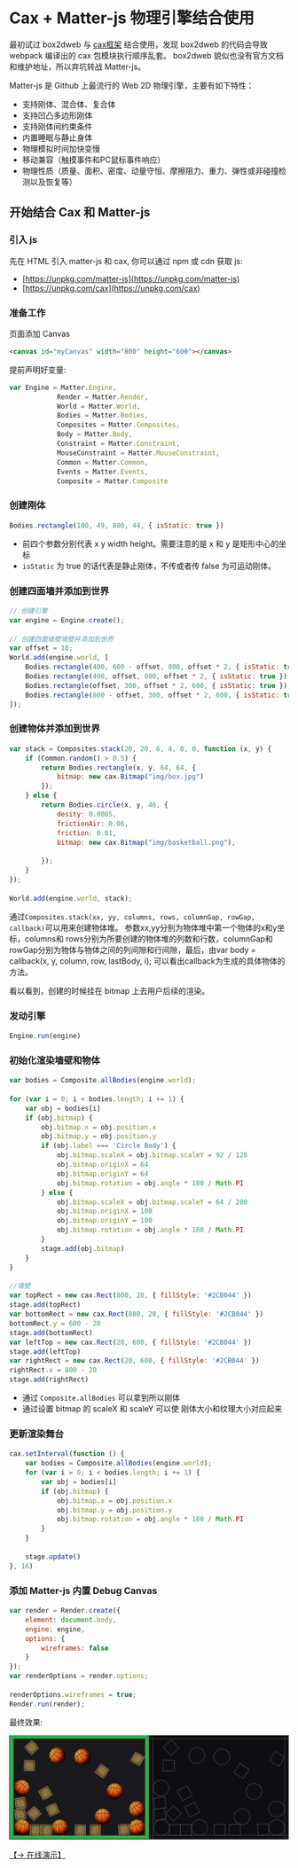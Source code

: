 # Cax + Matter-js 物理引擎结合使用

最初试过 box2dweb 与 [cax框架](https://github.com/dntzhang/cax) 结合使用，发现 box2dweb 的代码会导致 webpack 编译出的 cax 包模块执行顺序乱套。
box2dweb 貌似也没有官方文档和维护地址，所以弃坑转战 Matter-js。

Matter-js 是 Github 上最流行的 Web 2D 物理引擎，主要有如下特性：

* 支持刚体、混合体、复合体
* 支持凹凸多边形刚体
* 支持刚体间约束条件
* 内置睡眠与静止身体
* 物理模拟时间加快变慢
* 移动兼容（触摸事件和PC鼠标事件响应）
* 物理性质（质量、面积、密度、动量守恒、摩擦阻力、重力、弹性或非碰撞检测以及恢复等）

## 开始结合 Cax 和 Matter-js

### 引入 js

先在 HTML 引入 matter-js 和 cax, 你可以通过 npm 或 cdn 获取 js:

* [https://unpkg.com/matter-js](https://unpkg.com/matter-js)
* [https://unpkg.com/cax](https://unpkg.com/cax)

### 准备工作

页面添加 Canvas

``` html
<canvas id="myCanvas" width="800" height="600"></canvas>
```

提前声明好变量:

``` js
var Engine = Matter.Engine,
            Render = Matter.Render,
            World = Matter.World,
            Bodies = Matter.Bodies,
            Composites = Matter.Composites,
            Body = Matter.Body,
            Constraint = Matter.Constraint,
            MouseConstraint = Matter.MouseConstraint,
            Common = Matter.Common,
            Events = Matter.Events,
            Composite = Matter.Composite
```

### 创建刚体

```js
Bodies.rectangle(100, 49, 800, 44, { isStatic: true })
```

* 前四个参数分别代表 x y width height。需要注意的是 x 和 y 是矩形中心的坐标
* `isStatic` 为 true 的话代表是静止刚体，不传或者传 false 为可运动刚体。

### 创建四面墙并添加到世界

```js
// 创建引擎
var engine = Engine.create();

// 创建四面墙壁墙壁并添加到世界
var offset = 10;
World.add(engine.world, [
    Bodies.rectangle(400, 600 - offset, 800, offset * 2, { isStatic: true }),
    Bodies.rectangle(400, offset, 800, offset * 2, { isStatic: true }),
    Bodies.rectangle(offset, 300, offset * 2, 600, { isStatic: true }),
    Bodies.rectangle(800 - offset, 300, offset * 2, 600, { isStatic: true }),
]);
```

### 创建物体并添加到世界

``` js
var stack = Composites.stack(20, 20, 6, 4, 0, 0, function (x, y) {
    if (Common.random() > 0.5) {
        return Bodies.rectangle(x, y, 64, 64, {
            bitmap: new cax.Bitmap("img/box.jpg")
        });
    } else {
        return Bodies.circle(x, y, 46, {
            desity: 0.0005,
            frictionAir: 0.06,
            friction: 0.01,
            bitmap: new cax.Bitmap("img/basketball.png"),

        });
    }
});

World.add(engine.world, stack);
```

通过`Composites.stack(xx, yy, columns, rows, columnGap, rowGap, callback)`可以用来创建物体堆。
  参数xx,yy分别为物体堆中第一个物体的x和y坐标，columns和 rows分别为所要创建的物体堆的列数和行数，columnGap和rowGap分别为物体与物体之间的列间隙和行间隙，最后，由var body = callback(x, y, column, row, lastBody, i); 可以看出callback为生成的具体物体的方法。 

看以看到，创建的时候挂在 bitmap 上去用户后续的渲染。

### 发动引擎

```js
Engine.run(engine)
```
### 初始化渲染墙壁和物体

```js
var bodies = Composite.allBodies(engine.world);

for (var i = 0; i < bodies.length; i += 1) {
    var obj = bodies[i]
    if (obj.bitmap) {
        obj.bitmap.x = obj.position.x
        obj.bitmap.y = obj.position.y
        if (obj.label === 'Circle Body') {
            obj.bitmap.scaleX = obj.bitmap.scaleY = 92 / 128
            obj.bitmap.originX = 64
            obj.bitmap.originY = 64
            obj.bitmap.rotation = obj.angle * 180 / Math.PI
        } else {
            obj.bitmap.scaleX = obj.bitmap.scaleY = 64 / 200
            obj.bitmap.originX = 100
            obj.bitmap.originY = 100
            obj.bitmap.rotation = obj.angle * 180 / Math.PI
        }
        stage.add(obj.bitmap)
    }
}

//墙壁
var topRect = new cax.Rect(800, 20, { fillStyle: '#2CB044' })
stage.add(topRect)
var bottomRect = new cax.Rect(800, 20, { fillStyle: '#2CB044' })
bottomRect.y = 600 - 20
stage.add(bottomRect)
var leftTop = new cax.Rect(20, 600, { fillStyle: '#2CB044' })
stage.add(leftTop)
var rightRect = new cax.Rect(20, 600, { fillStyle: '#2CB044' })
rightRect.x = 800 - 20
stage.add(rightRect)
```

* 通过 `Composite.allBodies` 可以拿到所以刚体
* 通过设置 bitmap 的 scaleX 和 scaleY 可以使 刚体大小和纹理大小对应起来

### 更新渲染舞台

```js
cax.setInterval(function () {
    var bodies = Composite.allBodies(engine.world);
    for (var i = 0; i < bodies.length; i += 1) {
        var obj = bodies[i]
        if (obj.bitmap) {
            obj.bitmap.x = obj.position.x
            obj.bitmap.y = obj.position.y
            obj.bitmap.rotation = obj.angle * 180 / Math.PI
        }
    }

    stage.update()
}, 16)
```

### 添加 Matter-js 内置 Debug Canvas

```js
var render = Render.create({
    element: document.body,
    engine: engine,
    options: {
        wireframes: false
    }
});
var renderOptions = render.options;

renderOptions.wireframes = true;
Render.run(render);
```

最终效果:

![](../asset/cax-matter.png)

[【→ 在线演示】](https://dntzhang.github.io/cax/packages/cax/examples/matter/)
